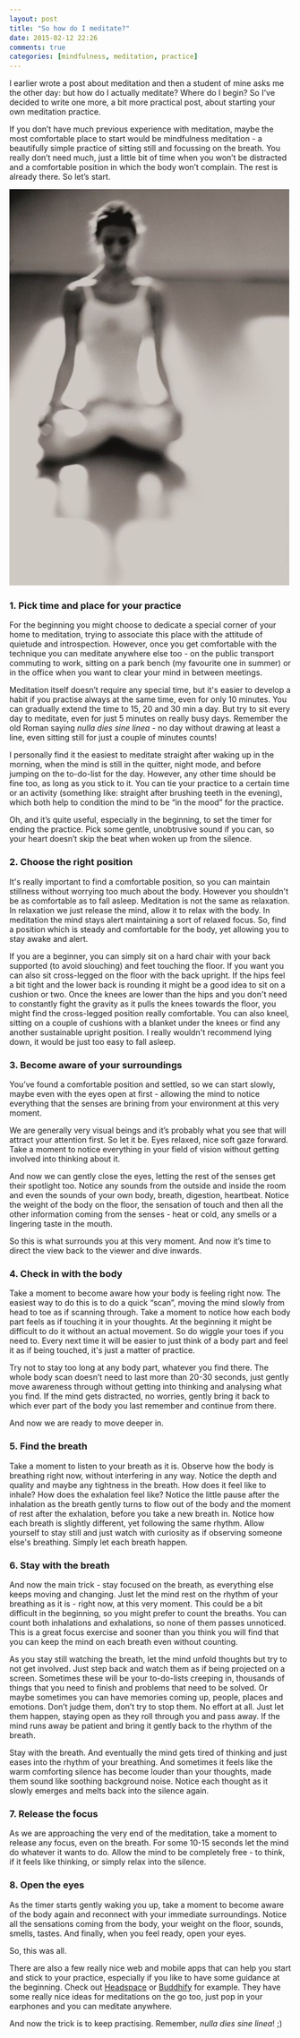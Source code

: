 ```yaml
---
layout: post
title: "So how do I meditate?"
date: 2015-02-12 22:26
comments: true
categories: [mindfulness, meditation, practice]
---
```


I earlier wrote a post about meditation and then a student of mine asks me the other day: but how do I actually meditate? Where do I begin? So I've decided to write one more, a bit more practical post, about starting your own meditation practice.

If you don’t have much previous experience with meditation, maybe the most comfortable place to start would be mindfulness meditation - a beautifully simple practice of sitting still and focussing on the breath. You really don’t need much, just a little bit of time when you won’t be distracted and a comfortable position in which the body won’t complain. The rest is already there. So let’s start.

<p class="centeredimage"><img src="/images/blur-meditation.jpg" alt="a person meditating"></img></p>

### 1. Pick time and place for your practice

For the beginning you might choose to dedicate a special corner of your home to meditation, trying to associate this place with the attitude of quietude and introspection. However, once you get comfortable with the technique you can meditate anywhere else too - on the public transport commuting to work, sitting on a park bench (my favourite one in summer) or in the office when you want to clear your mind in between meetings.

Meditation itself doesn’t require any special time, but it's easier to develop a habit if you practise always at the same time, even for only 10 minutes. You can gradually extend the time to 15, 20 and 30 min a day. But try to sit every day to meditate, even for just 5 minutes on really busy days. Remember the old Roman saying *nulla dies sine linea* - no day without drawing at least a line, even sitting still for just a couple of minutes counts!

I personally find it the easiest to meditate straight after waking up in the morning, when the mind is still in the quitter, night mode, and before jumping on the to-do-list for the day. However, any other time should be fine too, as long as you stick to it. You can tie your practice to a certain time or an activity (something like: straight after brushing teeth in the evening), which both help to condition the mind to be “in the mood” for the practice.

Oh, and it’s quite useful, especially in the beginning, to set the timer for ending the practice. Pick some gentle, unobtrusive sound if you can, so your heart doesn’t skip the beat when woken up from the silence.

### 2. Choose the right position

It's really important to find a comfortable position, so you can maintain stillness without worrying too much about the body. However you shouldn't be as comfortable as to fall asleep. Meditation is not the same as relaxation. In relaxation we just release the mind, allow it to relax with the body. In meditation the mind stays alert maintaining a sort of relaxed focus. So, find a position which is steady and comfortable for the body, yet allowing you to stay awake and alert.

If you are a beginner, you can simply sit on a hard chair with your back supported (to avoid slouching) and feet touching the floor. If you want you can also sit cross-legged on the floor with the back upright. If the hips feel a bit tight and the lower back is rounding it might be a good idea to sit on a cushion or two. Once the knees are lower than the hips and you don't need to constantly fight the gravity as it pulls the knees towards the floor, you might find the cross-legged position really comfortable. You can also kneel, sitting on a couple of cushions with a blanket under the knees or find any another sustainable upright position. I really wouldn't recommend lying down, it would be just too easy to fall asleep.

### 3. Become aware of your surroundings 

You’ve found a comfortable position and settled, so we can start slowly, maybe even with the eyes open at first - allowing the mind to notice everything that the senses are brining from your environment at this very moment.

We are generally very visual beings and it’s probably what you see that will attract your attention first. So let it be. Eyes relaxed, nice soft gaze forward. Take a moment to notice everything in your field of vision without getting involved into thinking about it.

And now we can gently close the eyes, letting the rest of the senses get their spotlight too. Notice any sounds from the outside and inside the room and even the sounds of your own body, breath, digestion, heartbeat. Notice the weight of the body on the floor, the sensation of touch and then all the other information coming from the senses - heat or cold, any smells or a lingering taste in the mouth.

So this is what surrounds you at this very moment. And now it’s time to direct the view back to the viewer and dive inwards.

### 4. Check in with the body

Take a moment to become aware how your body is feeling right now. The easiest way to do this is to do a quick “scan”, moving the mind slowly from head to toe as if scanning through. Take a moment to notice how each body part feels as if touching it in your thoughts. At the beginning it might be difficult to do it without an actual movement. So do wiggle your toes if you need to. Every next time it will be easier to just think of a body part and feel it as if being touched, it's just a matter of practice.

Try not to stay too long at any body part, whatever you find there. The whole body scan doesn’t need to last more than 20-30 seconds, just gently move awareness through without getting into thinking and analysing what you find. If the mind gets distracted, no worries, gently bring it back to which ever part of the body you last remember and continue from there.

And now we are ready to move deeper in.

### 5. Find the breath

Take a moment to listen to your breath as it is. Observe how the body is breathing right now, without interfering in any way. Notice the depth and quality and maybe any tightness in the breath. How does it feel like to inhale? How does the exhalation feel like? Notice the little pause after the inhalation as the breath gently turns to flow out of the body and the moment of rest after the exhalation, before you take a new breath in. Notice how each breath is slightly different, yet following the same rhythm. Allow yourself to stay still and just watch with curiosity as if observing someone else's breathing. Simply let each breath happen.

### 6. Stay with the breath 

And now the main trick - stay focused on the breath, as everything else keeps moving and changing. Just let the mind rest on the rhythm of your breathing as it is - right now, at this very moment. This could be a bit difficult in the beginning, so you might prefer to count the breaths. You can count both inhalations and exhalations, so none of them passes unnoticed. This is a great focus exercise and sooner than you think you will find that you can keep the mind on each breath even without counting.

As you stay still watching the breath, let the mind unfold thoughts but try to not get involved. Just step back and watch them as if being projected on a screen. Sometimes these will be your to-do-lists creeping in, thousands of things that you need to finish and problems that need to be solved. Or maybe sometimes you can have memories coming up, people, places and emotions. Don’t judge them, don’t try to stop them. No effort at all. Just let them happen, staying open as they roll through you and pass away. If the mind runs away be patient and bring it gently back to the rhythm of the breath.

Stay with the breath. And eventually the mind gets tired of thinking and just eases into the rhythm of your breathing. And sometimes it feels like the warm comforting silence has become louder than your thoughts, made them sound like soothing background noise. Notice each thought as it slowly emerges and melts back into the silence again. 

### 7.  Release the focus

As we are approaching the very end of the meditation, take a moment to release any focus, even on the breath. For some 10-15 seconds let the mind do whatever it wants to do. Allow the mind to be completely free - to think, if it feels like thinking, or simply relax into the silence.

### 8. Open the eyes

As the timer starts gently waking you up, take a moment to become aware of the body again and reconnect with your immediate surroundings. Notice all the sensations coming from the body, your weight on the floor, sounds, smells, tastes. And finally, when you feel ready, open your eyes.

So, this was all.

There are also a few really nice web and mobile apps that can help you start and stick to your practice, especially if you like to have some guidance at the beginning. Check out [Headspace](https://www.headspace.com/) or [Buddhify](http://buddhify.com/) for example. They have some really nice ideas for meditations on the go too, just pop in your earphones and you can meditate anywhere.

And now the trick is to keep practising. Remember, *nulla dies sine linea*! ;)